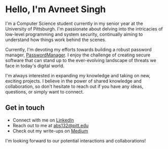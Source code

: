 # Hello, I'm Avneet Singh 

I'm a Computer Science student currently in my senior year at the University of Pittsburgh. I'm passionate about delving into the intricacies of low-level programming and system security, continually aiming to understand how things work behind the scenes.

Currently, I'm devoting my efforts towards building a robust password manager, [PasswordManager](https://github.com/avneetsingh36/passwordmanager). I enjoy the challenge of creating secure software that can stand up to the ever-evolving landscape of threats we face in today's digital world.

I'm always interested in expanding my knowledge and taking on new, exciting projects. I believe in the power of shared knowledge and collaboration, so don't hesitate to reach out if you have any ideas, questions, or simply want to connect.

## Get in touch

- Connect with me on [LinkedIn](https://www.linkedin.com/in/avneet-singh-b1b1171a8/)
- Reach out to me at abs132@pitt.edu
- Check out my write-ups on [Medium](https://medium.com/@avneet-singh)

I'm looking forward to our potential interactions and collaborations!
